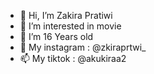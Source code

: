 - 👋 Hi, I’m Zakira Pratiwi
- 👀 I’m interested in movie
- 🌱 I’m 16 Years old
- 💞️ My instagram : @zkiraprtwi_
- 📫 My tiktok : @akukiraa2

<!---
ZakiraPratiwi123/ZakiraPratiwi123 is a ✨ special ✨ repository because its `README.md` (this file) appears on your GitHub profile.
You can click the Preview link to take a look at your changes.
--->
